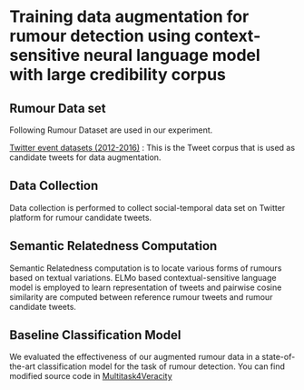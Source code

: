 # Training data augmentation for rumour detection using context-sensitive neural language model with large credibility corpus

## Rumour Data set

Following Rumour Dataset are used in our experiment.

[Twitter event datasets (2012-2016)](https://figshare.com/articles/Twitter_event_datasets_2012-2016_/5100460) : This is the Tweet corpus that is  used as candidate tweets for data augmentation. 

## Data Collection

Data collection is performed to collect social-temporal data set on Twitter platform for rumour candidate tweets.

## Semantic Relatedness Computation

Semantic Relatedness computation is to locate various forms of rumours based on textual variations. 
ELMo based contextual-sensitive language model is employed to learn representation of tweets and 
pairwise cosine similarity are computed between reference rumour tweets and rumour candidate tweets.

## Baseline Classification Model

We evaluated the effectiveness of our augmented rumour data in a state-of-the-art classification model for the task of rumour detection. You can find modified source code in [Multitask4Veracity](https://github.com/soojihan/Multitask4Veracity)
